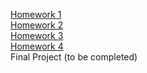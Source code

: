 [Homework 1](https://brilliantic.github.io/genius-homework/homework-1/)<br>
[Homework 2](https://brilliantic.github.io/genius-homework/homework-2/)<br>
[Homework 3](https://brilliantic.github.io/genius-homework/homework-3/)<br>
[Homework 4](https://brilliantic.github.io/genius-homework/homework-4/)<br>
Final Project (to be completed)
